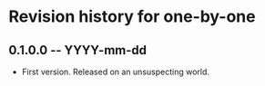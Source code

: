# Revision history for one-by-one

## 0.1.0.0 -- YYYY-mm-dd

* First version. Released on an unsuspecting world.
